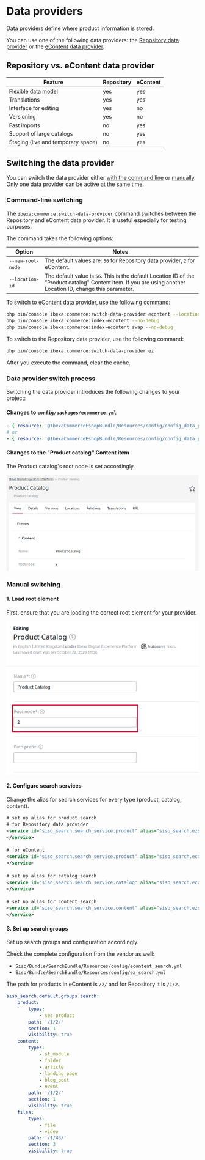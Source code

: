 # Data providers

Data providers define where product information is stored.

You can use one of the following data providers: the [Repository data provider](repository_data_provider.md)
or the [eContent data provider](../econtent/econtent.md).

## Repository vs. eContent data provider

| Feature                              | Repository                                | eContent                                     |
| ------------------------------------ | -------------------------------------------- | -------------------------------------------- |
| Flexible data model                   | yes  | yes  |
| Translations                         | yes  | yes  |
| Interface for editing                | yes  | no |
| Versioning                           | yes  | no |
| Fast imports         | no | yes  |
| Support of large catalogs              | no | yes  |
| Staging (live and temporary space) | no | yes  |

## Switching the data provider

You can switch the data provider either [with the command line](#command-line-switching) or [manually](#manual-switching).
Only one data provider can be active at the same time.

### Command-line switching

The `ibexa:commerce:switch-data-provider` command switches between the Repository and eContent data provider.
It is useful especially for testing purposes.

The command takes the following options:

|Option|Notes|
|--- |--- |
|`--new-root-node`|The default values are: `56` for Repository data provider, `2` for eContent.|
|`--location-id`|The default value is `56`. This is the default Location ID of the "Product catalog" Content item. If you are using another Location ID, change this parameter.|

To switch to eContent data provider, use the following command:

``` bash
php bin/console ibexa:commerce:switch-data-provider econtent --location-id=56 --new-root-node=2
php bin/console ibexa:commerce:index-econtent --no-debug
php bin/console ibexa:commerce:index-econtent swap --no-debug
```

To switch to the Repository data provider, use the following command:

``` bash
php bin/console ibexa:commerce:switch-data-provider ez
```

After you execute the command, clear the cache.

### Data provider switch process

Switching the data provider introduces the following changes to your project:

#### Changes to `config/packages/ecommerce.yml`

``` yaml
- { resource: '@IbexaCommerceEshopBundle/Resources/config/config_data_provider_econtent.yml' }
# or 
- { resource: '@IbexaCommerceEshopBundle/Resources/config/config_data_provider_ez.yml' }
```

#### Changes to the "Product catalog" Content item

The Product catalog's root node is set accordingly.

![](../img/product_catalog.png)

### Manual switching

#### 1. Load root element

First, ensure that you are loading the correct root element for your provider.

![](../img/manual_switching.png)

#### 2. Configure search services

Change the alias for search services for every type (product, catalog, content).

``` xml
# set up alias for product search 
# for Repository data provider 
<service id="siso_search.search_service.product" alias="siso_search.ezsolr_search_service">
</service>
 
# for eContent
<service id="siso_search.search_service.product" alias="siso_search.econtentsolr_search_service">
</service>

# set up alias for catalog search 
<service id="siso_search.search_service.catalog" alias="siso_search.econtentsolr_search_service">
</service>

# set up alias for content search 
<service id="siso_search.search_service.content" alias="siso_search.ezsolr_search_service">
</service>
```

#### 3. Set up search groups

Set up search groups and configuration accordingly.

Check the complete configuration from the vendor as well:

- `Siso/Bundle/SearchBundle/Resources/config/econtent_search.yml`
- `Siso/Bundle/SearchBundle/Resources/config/ez_search.yml`

The path for products in eContent is `/2/` and for Repository it is `/1/2`.

``` yaml
siso_search.default.groups.search:
    product:
        types:
            - ses_product
        path: '/1/2/'
        section: 1
        visibility: true
    content:
        types:
            - st_module
            - folder
            - article
            - landing_page
            - blog_post
            - event
        path: '/1/2/'
        section: 1
        visibility: true
    files:
        types:
            - file
            - video
        path: '/1/43/'
        section: 3
        visibility: true
```
